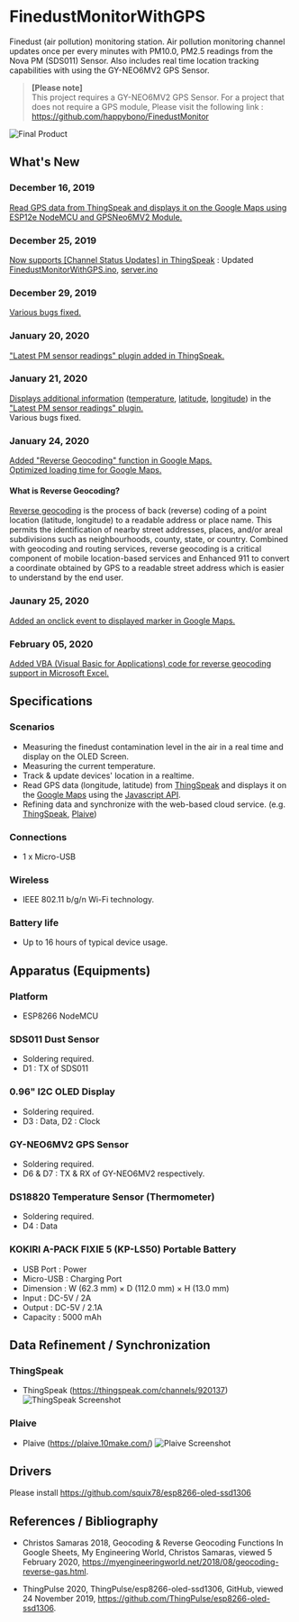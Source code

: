 # FinedustMonitorWithGPS
Finedust (air pollution) monitoring station. Air pollution monitoring channel updates once per every minutes with PM10.0, PM2.5 readings from the Nova PM (SDS011) Sensor. Also includes real time location tracking capabilities with using the GY-NEO6MV2 GPS Sensor.
 
>**[Please note]** <br>
This project requires a GY-NEO6MV2 GPS Sensor. For a project that does not require a GPS module, Please visit the following link : https://github.com/happybono/FinedustMonitor
 
![Final Product](20191126_082913.jpg)

## What's New
### 
### December 16, 2019
[Read GPS data from ThingSpeak and displays it on the Google Maps using ESP12e NodeMCU and GPSNeo6MV2 Module.](https://github.com/happybono/FinedustMonitorWithGPS/blob/master/Maps/GoogleMaps.html "FinedustMonitorWithGPS/Maps/GoogleMaps.html")

### December 25, 2019
[Now supports [Channel Status Updates] in ThingSpeak](https://thingspeak.com/channels/920137) : Updated [FinedustMonitorWithGPS.ino](https://github.com/happybono/FinedustMonitorWithGPS/commit/01367946fd2dc10b39b39dec19309892311e92ea "/FinedustMonitorWithGPS/FinedustMonitorWithGPS.ino"), [server.ino](https://github.com/happybono/FinedustMonitorWithGPS/commit/3c3a89e9d8a4e45f591379dc96e2e7b67e15914d "/FinedustMonitorWithGPS/server.ino")

### December 29, 2019
[Various bugs fixed.](https://github.com/happybono/FinedustMonitorWithGPS/commit/d6d25d7cf4dc4b91f174259ea1e473220ab79385)

### January 20, 2020
["Latest PM sensor readings" plugin added in ThingSpeak.](https://github.com/happybono/FinedustMonitorWithGPS/tree/master/Plugins)

### January 21, 2020
[Displays additional information](https://github.com/happybono/FinedustMonitorWithGPS/blob/2882255266a72da46fa2a047b24e56b23cf94838/Plugins/StatusUpdates/CSS.css#L10) ([temperature](https://github.com/happybono/FinedustMonitorWithGPS/blob/2882255266a72da46fa2a047b24e56b23cf94838/Plugins/StatusUpdates/JavaScript.html#L34), [latitude](https://github.com/happybono/FinedustMonitorWithGPS/blob/2882255266a72da46fa2a047b24e56b23cf94838/Plugins/StatusUpdates/JavaScript.html#L35), [longitude](https://github.com/happybono/FinedustMonitorWithGPS/blob/2882255266a72da46fa2a047b24e56b23cf94838/Plugins/StatusUpdates/JavaScript.html#L36)) in the[ "Latest PM sensor readings" plugin.](https://github.com/happybono/FinedustMonitorWithGPS/tree/master/Plugins/StatusUpdates)<br>
Various bugs fixed.

### January 24, 2020
[Added "Reverse Geocoding" function in Google Maps.](https://github.com/happybono/FinedustMonitorWithGPS/blob/95abbb8ae55be63581fe9892d7d798f0c71eb8e6/Maps/GoogleMaps.html#L26)<br>
[Optimized loading time for Google Maps.](https://github.com/happybono/FinedustMonitorWithGPS/blob/95abbb8ae55be63581fe9892d7d798f0c71eb8e6/Maps/GoogleMaps.html)

#### What is Reverse Geocoding?
[Reverse geocoding](https://developers-dot-devsite-v2-prod.appspot.com/maps/documentation/javascript/examples/geocoding-reverse?fbclid=IwAR0UUWZSBd26wr4xeQWFMVwoLhHZiNoVgWJiLioRvJXlZkPapykpM2uBf6U) is the process of back (reverse) coding of a point location (latitude, longitude) to a readable address or place name. This permits the identification of nearby street addresses, places, and/or areal subdivisions such as neighbourhoods, county, state, or country. Combined with geocoding and routing services, reverse geocoding is a critical component of mobile location-based services and Enhanced 911 to convert a coordinate obtained by GPS to a readable street address which is easier to understand by the end user. 

### Jaunary 25, 2020
[Added an onclick event to displayed marker in Google Maps.](https://github.com/happybono/FinedustMonitorWithGPS/blob/95abbb8ae55be63581fe9892d7d798f0c71eb8e6/Maps/GoogleMaps.html#L80)

### February 05, 2020
[Added VBA (Visual Basic for Applications) code for reverse geocoding support in Microsoft Excel.](https://github.com/happybono/FinedustMonitorWithGPS/tree/master/Maps/Excel)

## Specifications
### Scenarios
* Measuring the finedust contamination level in the air in a real time and display on the OLED Screen. 
* Measuring the current temperature.
* Track & update devices' location in a realtime.
* Read GPS data (longitude, latitude) from [ThingSpeak](https://thingspeak.com/channels/920137) and displays it on the [Google Maps](https://www.google.com/maps/) using the [Javascript API](https://developers.google.com/maps/documentation/javascript/tutorial).
* Refining data and synchronize with the web-based cloud service. (e.g. [ThingSpeak](https://www.thingspeak.com/), [Plaive](https://plaive.10make.com/)) 

### Connections
* 1 x Micro-USB

### Wireless
* IEEE 802.11 b/g/n Wi-Fi technology.

### Battery life 
* Up to 16 hours of typical device usage.

## Apparatus (Equipments)
### Platform
* ESP8266 NodeMCU

### SDS011 Dust Sensor
* Soldering required.
* D1 : TX of SDS011

### 0.96" I2C OLED Display 
* Soldering required.
* D3 : Data, D2 : Clock

### GY-NEO6MV2 GPS Sensor
* Soldering required.
* D6 & D7 : TX & RX of GY-NEO6MV2 respectively.

### DS18820 Temperature Sensor (Thermometer)
* Soldering required.
* D4 : Data

### KOKIRI A-PACK FIXIE 5 (KP-LS50) Portable Battery
* USB Port : Power
* Micro-USB : Charging Port
* Dimension : W (62.3 mm) × D (112.0 mm) × H (13.0 mm)
* Input : DC-5V / 2A
* Output : DC-5V / 2.1A
* Capacity : 5000 mAh

## Data Refinement / Synchronization
### ThingSpeak
* ThingSpeak (https://thingspeak.com/channels/920137)
![ThingSpeak Screenshot](ThingSpeak.png)
  
### Plaive
* Plaive (https://plaive.10make.com/)
![Plaive Screenshot](Plaive.png)

## Drivers
Please install https://github.com/squix78/esp8266-oled-ssd1306

## References / Bibliography
* Christos Samaras 2018, Geocoding & Reverse Geocoding Functions In Google Sheets, My Engineering World, Christos Samaras, viewed 5 February 2020, <https://myengineeringworld.net/2018/08/geocoding-reverse-gas.html>.

* ThingPulse 2020, ThingPulse/esp8266-oled-ssd1306, GitHub, viewed 24 November 2019, <https://github.com/ThingPulse/esp8266-oled-ssd1306>.
